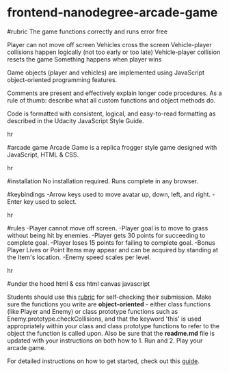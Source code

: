 frontend-nanodegree-arcade-game
===============================
#rubric
The game functions correctly and runs error free

Player can not move off screen
Vehicles cross the screen
Vehicle-player collisions happen logically (not too early or too late)
Vehicle-player collision resets the game
Something happens when player wins

Game objects (player and vehicles) are implemented using JavaScript object-oriented programming features.

Comments are present and effectively explain longer code procedures. As a rule of thumb: describe what all custom functions and object methods do.

Code is formatted with consistent, logical, and easy-to-read formatting as described in the Udacity JavaScript Style Guide.

hr

#arcade game
Arcade Game is a replica frogger style game designed with JavaScript, HTML & CSS.

hr

#installation
No installation required. Runs complete in any browser.

#keybindings
-Arrow keys used to move avatar up, down, left, and right.
-Enter key used to select.

hr

#rules
-Player cannot move off screen.
-Player goal is to move to grass without being hit by enemies.
-Player gets 30 points for succeeding to complete goal.
-Player loses 15 points for failing to complete goal.
-Bonus Player Lives or Point Items may appear and can be acquired by standing at the Item's location.
-Enemy speed scales per level.

hr

#under the hood
html & css
html canvas
javascript

Students should use this [rubric](https://review.udacity.com/#!/projects/2696458597/rubric) for self-checking their submission. Make sure the functions you write are **object-oriented** - either class functions (like Player and Enemy) or class prototype functions such as Enemy.prototype.checkCollisions, and that the keyword 'this' is used appropriately within your class and class prototype functions to refer to the object the function is called upon. Also be sure that the **readme.md** file is updated with your instructions on both how to 1. Run and 2. Play your arcade game.

For detailed instructions on how to get started, check out this [guide](https://docs.google.com/document/d/1v01aScPjSWCCWQLIpFqvg3-vXLH2e8_SZQKC8jNO0Dc/pub?embedded=true).
